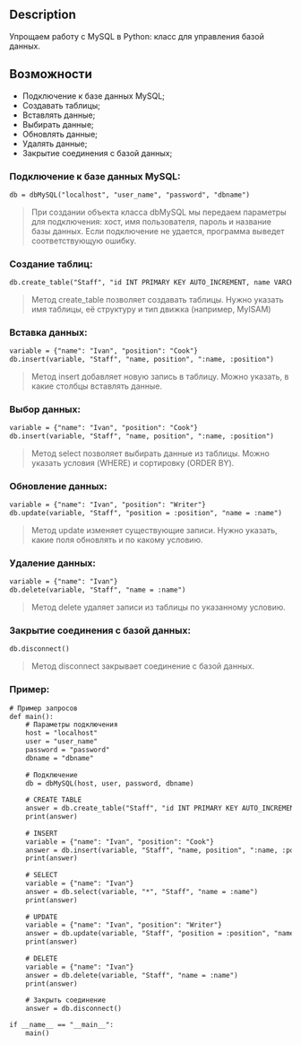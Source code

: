 Description
-------
Упрощаем работу с MySQL в Python: класс для управления базой данных.

Возможности
-------
- Подключение к базе данных MySQL;
- Создавать таблицы;
- Вставлять данные;
- Выбирать данные;
- Обновлять данные;
- Удалять данные;
- Закрытие соединения с базой данных;

### Подключение к базе данных MySQL:

```html
db = dbMySQL("localhost", "user_name", "password", "dbname")
```
> При создании объекта класса dbMySQL мы передаем параметры для подключения: хост, имя пользователя, пароль и название базы данных. Если подключение не удается, программа выведет соответствующую ошибку.

### Создание таблиц:

```html
db.create_table("Staff", "id INT PRIMARY KEY AUTO_INCREMENT, name VARCHAR(255), position VARCHAR(30)", "MyISAM")
```
> Метод create_table позволяет создавать таблицы. Нужно указать имя таблицы, её структуру и тип движка (например, MyISAM)

### Вставка данных:

```html
variable = {"name": "Ivan", "position": "Cook"}
db.insert(variable, "Staff", "name, position", ":name, :position")
```
> Метод insert добавляет новую запись в таблицу. Можно указать, в какие столбцы вставлять данные.

### Выбор данных:

```html
variable = {"name": "Ivan", "position": "Cook"}
db.insert(variable, "Staff", "name, position", ":name, :position")
```
> Метод select позволяет выбирать данные из таблицы. Можно указать условия (WHERE) и сортировку (ORDER BY).

### Обновление данных:

```html
variable = {"name": "Ivan", "position": "Writer"}
db.update(variable, "Staff", "position = :position", "name = :name")
```
> Метод update изменяет существующие записи. Нужно указать, какие поля обновлять и по какому условию.

### Удаление данных:

```html
variable = {"name": "Ivan"}
db.delete(variable, "Staff", "name = :name")
```
> Метод delete удаляет записи из таблицы по указанному условию.

### Закрытие соединения с базой данных:

```html
db.disconnect()
```
> Метод disconnect закрывает соединение с базой данных.


### Пример:

```html
# Пример запросов	
def main():
	# Параметры подключения
	host = "localhost"
	user = "user_name"
	password = "password"
	dbname = "dbname"
	
	# Подключение
	db = dbMySQL(host, user, password, dbname)
	
	# CREATE TABLE
	answer = db.create_table("Staff", "id INT PRIMARY KEY AUTO_INCREMENT, name VARCHAR(255), position VARCHAR(30)", "MyISAM")
	print(answer)
	
	# INSERT
	variable = {"name": "Ivan", "position": "Cook"}
	answer = db.insert(variable, "Staff", "name, position", ":name, :position")
	print(answer)
	
	# SELECT
	variable = {"name": "Ivan"}
	answer = db.select(variable, "*", "Staff", "name = :name")
	print(answer)
	
	# UPDATE
	variable = {"name": "Ivan", "position": "Writer"}
	answer = db.update(variable, "Staff", "position = :position", "name = :name")
	print(answer)
	
	# DELETE
	variable = {"name": "Ivan"}
	answer = db.delete(variable, "Staff", "name = :name")
	print(answer)
	
	# Закрыть соединение
	answer = db.disconnect()

if __name__ == "__main__":
	main()
```
